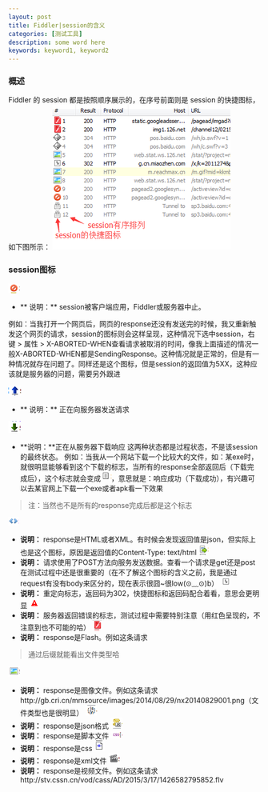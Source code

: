 ```yaml
---
layout: post
title: Fiddler|session的含义
categories: [测试工具]
description: some word here
keywords: keyword1, keyword2
---
```


### 概述
Fiddler 的 session 都是按照顺序展示的，在序号前面则是 session 的快捷图标，如下图所示：
![2015-12-19-1](/images/2015-12-19-1.png)


### session图标
![2015-12-19-2](/images/2015-12-19-2.png)

- ** 说明：** session被客户端应用，Fiddler或服务器中止。

例如：当我打开一个网页后，网页的response还没有发送完的时候，我又重新触发这个网页的请求，session的图标则会这样呈现，这种情况下选中session，右键 > 属性 > X-ABORTED-WHEN查看请求被取消的时间，像我上面描述的情况一般X-ABORTED-WHEN都是SendingResponse。这种情况就是正常的，但是有一种情况就存在问题了。同样还是这个图标，但是session的返回值为5XX，这种应该就是服务器的问题，需要另外跟进


![2015-19-3](/images/2015-12-19-3.png) 
- ** 说明：** 正在向服务器发送请求

![2015-12-19-4](/images/2015-12-19-4.png)
- **说明：**正在从服务器下载响应
这两种状态都是过程状态，不是该session的最终状态。
例如：当我从一个网站下载一个比较大的文件，如：某exe时，就很明显能够看到这个下载的标志，当所有的response全部返回后（下载完成后），这个标志就会变成![2015-12-19-5](/images/2015-12-19-5.png)，意思就是：响应成功（下载成功），有兴趣可以去某官网上下载一个exe或者apk看一下效果

> 注：当然也不是所有的response完成后都是这个标志


![2015-12-19-6](/images/2015-12-19-6.png)
- **说明：** response是HTML或者XML。有时候会发现返回值是json，但实际上也是这个图标，原因是返回值的Content-Type: text/html
![2015-12-19-7](/images/2015-12-19-7.png)
- **说明：** 请求使用了POST方法向服务发送数据。查看一个请求是get还是post在测试过程中还是很重要的（在不了解这个图标的含义之前，我是通过request有没有body来区分的，现在表示很囧~很low(⊙﹏⊙)b）
![2015-12-19-8](/images/2015-12-19-8.png)
- **说明：** 重定向标志，返回码为302，快捷图标和返回码配合着看，意思会更明显
![2015-12-19-9](/images/2015-12-19-9.png)
- **说明：** 服务器返回错误的标志，测试过程中需要特别注意（用红色呈现的，不注意到也不可能的哈）
![2015-12-19-10](/images/2015-12-19-10.png)
- **说明：** response是Flash。例如这条请求[](http://img1.126.net/channel12/021501/300250_1113.swf)
> 通过后缀就能看出文件类型哈


![2015-12-19-11](/images/2015-12-19-11.png)
- **说明：** response是图像文件。例如这条请求http://gb.cri.cn/mmsource/images/2014/08/29/nx20140829001.png（文件类型也是很明显）
![2015-12-19-12](/images/2015-12-19-12.png)
- **说明：** response是json格式
![2015-12-19-13](/images/2015-12-19-13.png)
- **说明：** response是脚本文件
![2015-12-19-14](/images/2015-12-19-14.png)
- **说明：** response是css
![2015-12-19-15](/images/2015-12-19-15.png)
- **说明：** response是xml文件
![2015-12-19-16](/images/2015-12-19-16.png)
- **说明：** response是视频文件。例如这条请求http://stv.cssn.cn/vod/cass/AD/2015/3/17/1426582795852.flv


















































